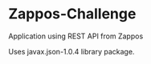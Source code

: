 Zappos-Challenge
================

Application using REST API from Zappos

Uses javax.json-1.0.4 library package.
